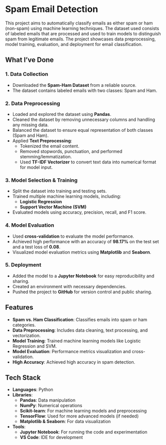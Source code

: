 

# Spam Email Detection

This project aims to automatically classify emails as either spam or ham (non-spam) using machine learning techniques. The dataset used consists of labeled emails that are processed and used to train models to distinguish spam from legitimate emails. The project showcases data preprocessing, model training, evaluation, and deployment for email classification.

## What I’ve Done

### 1. **Data Collection**
   - Downloaded the **Spam-Ham Dataset** from a reliable source.
   - The dataset contains labeled emails with two classes: Spam and Ham.

### 2. **Data Preprocessing**
   - Loaded and explored the dataset using **Pandas**.
   - Cleaned the dataset by removing unnecessary columns and handling any missing data.
   - Balanced the dataset to ensure equal representation of both classes (Spam and Ham).
   - Applied **Text Preprocessing**:
     - Tokenized the email content.
     - Removed stopwords, punctuation, and performed stemming/lemmatization.
     - Used **TF-IDF Vectorizer** to convert text data into numerical format for model input.

### 3. **Model Selection & Training**
   - Split the dataset into training and testing sets.
   - Trained multiple machine learning models, including:
     - **Logistic Regression**
     - **Support Vector Machine (SVM)**
   - Evaluated models using accuracy, precision, recall, and F1 score.

### 4. **Model Evaluation**
   - Used **cross-validation** to evaluate the model performance.
   - Achieved high performance with an accuracy of **98.17%** on the test set and a test loss of **0.08**.
   - Visualized model evaluation metrics using **Matplotlib** and **Seaborn**.

### 5. **Deployment**
   - Added the model to a **Jupyter Notebook** for easy reproducibility and sharing.
   - Created an environment with necessary dependencies.
   - Pushed the project to **GitHub** for version control and public sharing.

## Features

- **Spam vs. Ham Classification**: Classifies emails into spam or ham categories.
- **Data Preprocessing**: Includes data cleaning, text processing, and vectorization.
- **Model Training**: Trained machine learning models like Logistic Regression and SVM.
- **Model Evaluation**: Performance metrics visualization and cross-validation.
- **High Accuracy**: Achieved high accuracy in spam detection.

## Tech Stack

- **Languages**: Python
- **Libraries**:
  - **Pandas**: Data manipulation
  - **NumPy**: Numerical operations
  - **Scikit-learn**: For machine learning models and preprocessing
  - **TensorFlow**: Used for more advanced models (if needed)
  - **Matplotlib & Seaborn**: For data visualization
- **Tools**: 
  - **Jupyter Notebook**: For running the code and experimentation
  - **VS Code**: IDE for development


